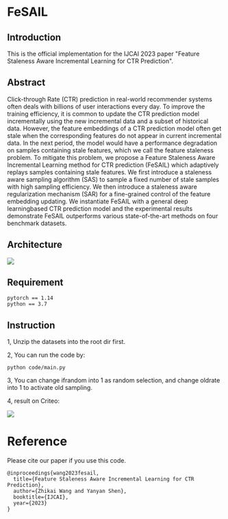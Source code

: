 # FeSAIL

## Introduction 
This is the official implementation for the IJCAI 2023 paper "Feature Staleness Aware Incremental Learning for CTR Prediction".

## Abstract
Click-through Rate (CTR) prediction in real-world recommender systems often deals with billions of user interactions every day. To improve the training efficiency, it is common to update the CTR prediction model incrementally using the new incremental data and a subset of historical data. However, the feature embeddings of a CTR prediction model often get stale when the corresponding features do not appear in current incremental data. In the next period, the model would have a performance degradation on samples containing stale features, which we call the feature staleness problem. To mitigate this problem, we propose a Feature Staleness Aware Incremental Learning method for CTR prediction (FeSAIL) which adaptively replays samples containing stale features. We first introduce a staleness aware sampling algorithm (SAS) to sample a fixed number of stale samples with high sampling efficiency. We then introduce a staleness aware regularization mechanism (SAR) for a fine-grained control of the feature embedding updating. We instantiate FeSAIL with a general deep learningbased CTR prediction model and the experimental results demonstrate FeSAIL outperforms various state-of-the-art methods on four benchmark datasets.

## Architecture

![](/overview.jpg)


## Requirement

```
pytorch == 1.14
python == 3.7
```

## Instruction
1, Unzip the datasets into the root dir first.

2, You can run the code by: 
```
python code/main.py
```

3, You can change ifrandom into 1 as random selection, and change oldrate into 1 to activate old sampling.

4, result on Criteo:

![](/ablation1.jpg)

# Reference

Please cite our paper if you use this code.

```
@inproceedings{wang2023fesail,
  title={Feature Staleness Aware Incremental Learning for CTR Prediction},
  author={Zhikai Wang and Yanyan Shen},
  booktitle={IJCAI},
  year={2023}
}
```
